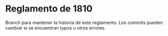 # Reglamento de 1810

Branch para mantener la historia de este reglamento.
Los commits pueden cambiar si se encuentran typos u otros errores.